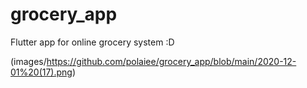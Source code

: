 # grocery_app
 Flutter app for online grocery system :D
 
(images/https://github.com/polaiee/grocery_app/blob/main/2020-12-01%20(17).png)
